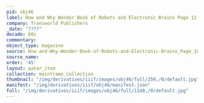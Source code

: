 ```yaml
---
pid: obj46
label: How and Why Wonder Book of Robots and Electronic Brains Page 12
company: Transworld Publishers
_date: "????"
decade: 60s
commentary:
object_type: magazine
source: How-and-Why-Wonder-Book-of-Robots-and-Electronic-Brains_Page_18
source_name:
order: '45'
layout: qatar_item
collection: mainframe_collection
thumbnail: "/img/derivatives/iiif/images/obj46/full/250,/0/default.jpg"
manifest: "/img/derivatives/iiif/obj46/manifest.json"
full: "/img/derivatives/iiif/images/obj46/full/1140,/0/default.jpg"
---
```

